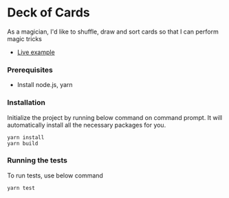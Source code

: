 # Deck of Cards

As a magician, I'd like to shuffle, draw and sort cards so that I can perform magic tricks

* [Live example](http://www.deckofcards.smitadasgupta.co.uk)

### Prerequisites

* Install node.js, yarn

### Installation

Initialize the project by running below command on command prompt. It will automatically install all the necessary packages for you.

```
yarn install
yarn build
```

### Running the tests

To run tests, use below command

```
yarn test
```